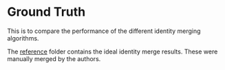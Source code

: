 # Ground Truth

This is to compare the performance of the different identity merging
algorithms.

The [reference](reference) folder contains the ideal identity merge results.
These were manually merged by the authors.
